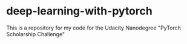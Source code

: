 # deep-learning-with-pytorch
This is a repository for my code for the Udacity Nanodegree "PyTorch Scholarship Challenge" 

